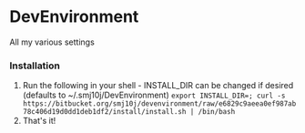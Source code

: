 DevEnvironment
==============

All my various settings

### Installation ###

1. Run the following in your shell - INSTALL_DIR can be changed if desired (defaults to ~/.smj10j/DevEnvironment)
   ```export INSTALL_DIR=; curl -s https://bitbucket.org/smj10j/devenvironment/raw/e6829c9aeea0ef987ab78c406d19d0dd1deb1df2/install/install.sh | /bin/bash```
2. That's it!